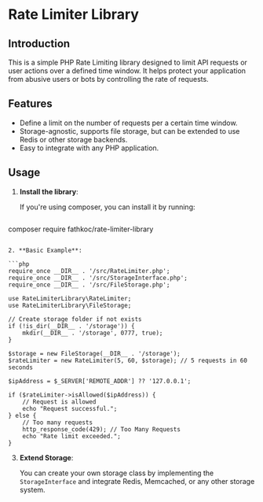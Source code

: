 # Rate Limiter Library

## Introduction

This is a simple PHP Rate Limiting library designed to limit API requests or user actions over a defined time window. It helps protect your application from abusive users or bots by controlling the rate of requests.

## Features

- Define a limit on the number of requests per a certain time window.
- Storage-agnostic, supports file storage, but can be extended to use Redis or other storage backends.
- Easy to integrate with any PHP application.

## Usage

1. **Install the library**:

   If you're using composer, you can install it by running:

   ```
 composer require fathkoc/rate-limiter-library
   ```

2. **Basic Example**:

   ```php
   require_once __DIR__ . '/src/RateLimiter.php';
   require_once __DIR__ . '/src/StorageInterface.php';
   require_once __DIR__ . '/src/FileStorage.php';

   use RateLimiterLibrary\RateLimiter;
   use RateLimiterLibrary\FileStorage;

   // Create storage folder if not exists
   if (!is_dir(__DIR__ . '/storage')) {
       mkdir(__DIR__ . '/storage', 0777, true);
   }

   $storage = new FileStorage(__DIR__ . '/storage');
   $rateLimiter = new RateLimiter(5, 60, $storage); // 5 requests in 60 seconds

   $ipAddress = $_SERVER['REMOTE_ADDR'] ?? '127.0.0.1';

   if ($rateLimiter->isAllowed($ipAddress)) {
       // Request is allowed
       echo "Request successful.";
   } else {
       // Too many requests
       http_response_code(429); // Too Many Requests
       echo "Rate limit exceeded.";
   }
   ```

3. **Extend Storage**:

   You can create your own storage class by implementing the `StorageInterface` and integrate Redis, Memcached, or any other storage system.


